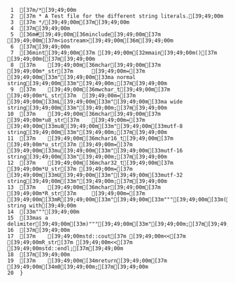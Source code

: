      1	[37m/*[39;49;00m
     2	[37m * A Test file for the different string literals.[39;49;00m
     3	[37m */[39;49;00m[37m[39;49;00m
     4	[37m[39;49;00m
     5	[36m#[39;49;00m[36minclude[39;49;00m[37m [39;49;00m[37m<iostream>[39;49;00m[36m[39;49;00m
     6	[37m[39;49;00m
     7	[36mint[39;49;00m[37m [39;49;00m[32mmain[39;49;00m()[37m [39;49;00m{[37m[39;49;00m
     8	[37m    [39;49;00m[36mchar[39;49;00m[37m [39;49;00m*_str[37m      [39;49;00m=[37m [39;49;00m[33m"[39;49;00m[33ma normal string[39;49;00m[33m"[39;49;00m;[37m[39;49;00m
     9	[37m    [39;49;00m[36mwchar_t[39;49;00m[37m [39;49;00m*L_str[37m  [39;49;00m=[37m [39;49;00m[33mL[39;49;00m[33m"[39;49;00m[33ma wide string[39;49;00m[33m"[39;49;00m;[37m[39;49;00m
    10	[37m    [39;49;00m[36mchar[39;49;00m[37m [39;49;00m*u8_str[37m    [39;49;00m=[37m [39;49;00m[33mu8[39;49;00m[33m"[39;49;00m[33mutf-8 string[39;49;00m[33m"[39;49;00m;[37m[39;49;00m
    11	[37m    [39;49;00m[36mchar16_t[39;49;00m[37m [39;49;00m*u_str[37m [39;49;00m=[37m [39;49;00m[33mu[39;49;00m[33m"[39;49;00m[33mutf-16 string[39;49;00m[33m"[39;49;00m;[37m[39;49;00m
    12	[37m    [39;49;00m[36mchar32_t[39;49;00m[37m [39;49;00m*U_str[37m [39;49;00m=[37m [39;49;00m[33mU[39;49;00m[33m"[39;49;00m[33mutf-32 string[39;49;00m[33m"[39;49;00m;[37m[39;49;00m
    13	[37m    [39;49;00m[36mchar[39;49;00m[37m [39;49;00m*R_str[37m     [39;49;00m=[37m [39;49;00m[33mR[39;49;00m[33m"[39;49;00m[33m"""[39;49;00m[33m([39;49;00m[33mraw string with[39;49;00m
    14	[33m"""[39;49;00m
    15	[33mas a delimiter[39;49;00m[33m)"""[39;49;00m[33m"[39;49;00m;[37m[39;49;00m
    16	[37m[39;49;00m
    17	[37m    [39;49;00mstd::cout[37m [39;49;00m<<[37m [39;49;00mR_str[37m [39;49;00m<<[37m [39;49;00mstd::endl;[37m[39;49;00m
    18	[37m[39;49;00m
    19	[37m    [39;49;00m[34mreturn[39;49;00m[37m [39;49;00m[34m0[39;49;00m;[37m[39;49;00m
    20	}
